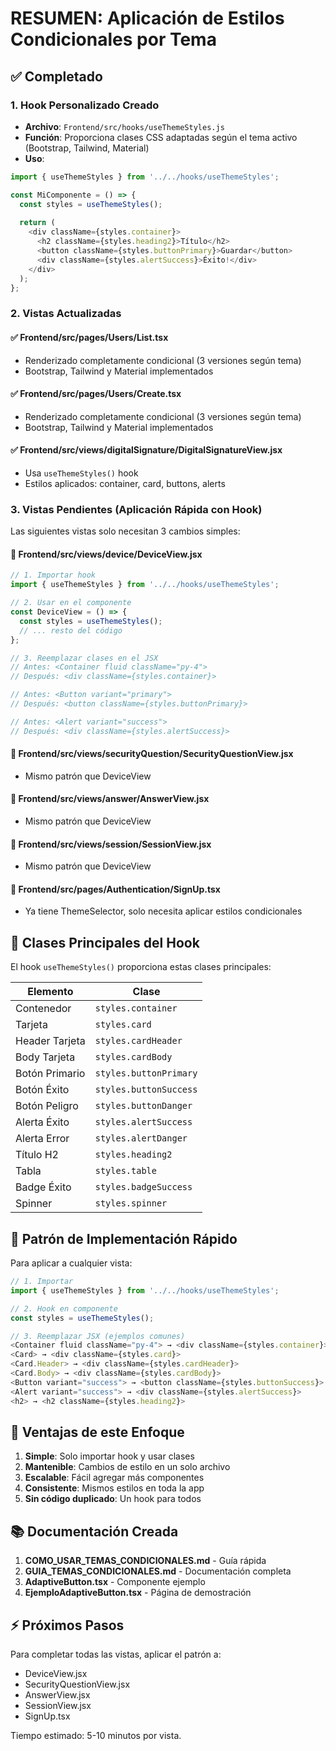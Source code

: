# RESUMEN: Aplicación de Estilos Condicionales por Tema

## ✅ Completado

### 1. Hook Personalizado Creado
- **Archivo**: `Frontend/src/hooks/useThemeStyles.js`
- **Función**: Proporciona clases CSS adaptadas según el tema activo (Bootstrap, Tailwind, Material)
- **Uso**:
```javascript
import { useThemeStyles } from '../../hooks/useThemeStyles';

const MiComponente = () => {
  const styles = useThemeStyles();
  
  return (
    <div className={styles.container}>
      <h2 className={styles.heading2}>Título</h2>
      <button className={styles.buttonPrimary}>Guardar</button>
      <div className={styles.alertSuccess}>Éxito!</div>
    </div>
  );
};
```

### 2. Vistas Actualizadas

#### ✅ **Frontend/src/pages/Users/List.tsx**
- Renderizado completamente condicional (3 versiones según tema)
- Bootstrap, Tailwind y Material implementados

#### ✅ **Frontend/src/pages/Users/Create.tsx**
- Renderizado completamente condicional (3 versiones según tema)
- Bootstrap, Tailwind y Material implementados

#### ✅ **Frontend/src/views/digitalSignature/DigitalSignatureView.jsx**
- Usa `useThemeStyles()` hook
- Estilos aplicados: container, card, buttons, alerts

### 3. Vistas Pendientes (Aplicación Rápida con Hook)

Las siguientes vistas solo necesitan 3 cambios simples:

#### 📝 **Frontend/src/views/device/DeviceView.jsx**
```javascript
// 1. Importar hook
import { useThemeStyles } from '../../hooks/useThemeStyles';

// 2. Usar en el componente
const DeviceView = () => {
  const styles = useThemeStyles();
  // ... resto del código
};

// 3. Reemplazar clases en el JSX
// Antes: <Container fluid className="py-4">
// Después: <div className={styles.container}>

// Antes: <Button variant="primary">
// Después: <button className={styles.buttonPrimary}>

// Antes: <Alert variant="success">
// Después: <div className={styles.alertSuccess}>
```

#### 📝 **Frontend/src/views/securityQuestion/SecurityQuestionView.jsx**
- Mismo patrón que DeviceView

#### 📝 **Frontend/src/views/answer/AnswerView.jsx**
- Mismo patrón que DeviceView

#### 📝 **Frontend/src/views/session/SessionView.jsx**
- Mismo patrón que DeviceView

#### 📝 **Frontend/src/pages/Authentication/SignUp.tsx**
- Ya tiene ThemeSelector, solo necesita aplicar estilos condicionales

## 🎯 Clases Principales del Hook

El hook `useThemeStyles()` proporciona estas clases principales:

| Elemento | Clase |
|----------|-------|
| Contenedor | `styles.container` |
| Tarjeta | `styles.card` |
| Header Tarjeta | `styles.cardHeader` |
| Body Tarjeta | `styles.cardBody` |
| Botón Primario | `styles.buttonPrimary` |
| Botón Éxito | `styles.buttonSuccess` |
| Botón Peligro | `styles.buttonDanger` |
| Alerta Éxito | `styles.alertSuccess` |
| Alerta Error | `styles.alertDanger` |
| Título H2 | `styles.heading2` |
| Tabla | `styles.table` |
| Badge Éxito | `styles.badgeSuccess` |
| Spinner | `styles.spinner` |

## 📝 Patrón de Implementación Rápido

Para aplicar a cualquier vista:

```javascript
// 1. Importar
import { useThemeStyles } from '../../hooks/useThemeStyles';

// 2. Hook en componente
const styles = useThemeStyles();

// 3. Reemplazar JSX (ejemplos comunes)
<Container fluid className="py-4"> → <div className={styles.container}>
<Card> → <div className={styles.card}>
<Card.Header> → <div className={styles.cardHeader}>
<Card.Body> → <div className={styles.cardBody}>
<Button variant="success"> → <button className={styles.buttonSuccess}>
<Alert variant="success"> → <div className={styles.alertSuccess}>
<h2> → <h2 className={styles.heading2}>
```

## 🚀 Ventajas de este Enfoque

1. **Simple**: Solo importar hook y usar clases
2. **Mantenible**: Cambios de estilo en un solo archivo
3. **Escalable**: Fácil agregar más componentes
4. **Consistente**: Mismos estilos en toda la app
5. **Sin código duplicado**: Un hook para todos

## 📚 Documentación Creada

1. **COMO_USAR_TEMAS_CONDICIONALES.md** - Guía rápida
2. **GUIA_TEMAS_CONDICIONALES.md** - Documentación completa
3. **AdaptiveButton.tsx** - Componente ejemplo
4. **EjemploAdaptiveButton.tsx** - Página de demostración

## ⚡ Próximos Pasos

Para completar todas las vistas, aplicar el patrón a:
- DeviceView.jsx
- SecurityQuestionView.jsx
- AnswerView.jsx
- SessionView.jsx
- SignUp.tsx

Tiempo estimado: 5-10 minutos por vista.
